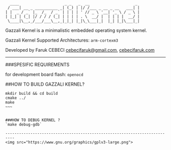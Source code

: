 	  ____                    _ _   _  __                    _
	 / ___| __ _ __________ _| (_) | |/ /___ _ __ _ __   ___| |
	| |  _ / _` |_  /_  / _` | | | | ' // _ \ '__| '_ \ / _ \ |
	| |_| | (_| |/ / / / (_| | | | | . \  __/ |  | | | |  __/ |
 	 \____|\__,_/___/___\__,_|_|_| |_|\_\___|_|  |_| |_|\___|_|


Gazzali Kernel is a minimalistic embedded operating system kernel. 

Gazzali Kernel Supported Architectures: `arm-cortexm3`

Developed by Faruk CEBECI <cebecifaruk@gmail.com>,  [cebecifaruk.com](https://cebecifaruk.com)

-----------------------------------------------------------------------------------

###SPESIFIC REQUIREMENTS

for development board flash: `openocd`

##HOW TO BUILD GAZZALI KERNEL?
~~~~
mkdir build && cd build
cmake ../
make
~~~


###HOW TO DEBUG KERNEL ?
`make debug-gdb`

--------------------------------------------------------------------------
<img src="https://www.gnu.org/graphics/gplv3-large.png">
